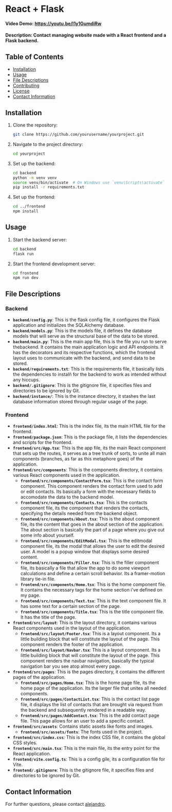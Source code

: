 # React + Flask

#### Video Demo:  https://youtu.be/I1y1GumdiRw
#### Description: Contact managing website made with a React frontend and a Flask backend.

## Table of Contents
- [Installation](#installation)
- [Usage](#usage)
- [File Descriptions](#file-descriptions)
- [Contributing](#contributing)
- [License](#license)
- [Contact Information](#contact-information)

## Installation
1. Clone the repository:
    ```sh
    git clone https://github.com/yourusername/yourproject.git
    ```
2. Navigate to the project directory:
    ```sh
    cd yourproject
    ```
3. Set up the backend:
    ```sh
    cd backend
    python -m venv venv
    source venv/bin/activate  # On Windows use `venv\Scripts\activate`
    pip install -r requirements.txt
    ```
4. Set up the frontend:
    ```sh
    cd ../frontend
    npm install
    ```

## Usage
1. Start the backend server:
    ```sh
    cd backend
    flask run
    ```
2. Start the frontend development server:
    ```sh
    cd frontend
    npm run dev
    ```

## File Descriptions

### Backend
- **`backend/config.py`**: This is the flask config file, it configures the Flask application and initializes the SQLAlchemy database.
- **`backend/models.py`**: This is the models file, it defines the database models that will serve as the structural base of the data to be stored.
- **`backend/main.py`**: This is the main app file, this is the file you run to serve thebackend. It contains the main application logic and API endpoints. It has the decorators and its respective functions, which the frontend layout uses to communicate with the backend, and send data to be stored.
- **`backend/requirements.txt`**: This is the requirements file, it basically lists the dependencies to instalñ for the backend to work as intended without any hiccups.
- **`backend/.gitignore`**: This is the gitignore file, it specifies files and directories to be ignored by Git.
- **`backend/instance/`**: This is the instance directory, it stashes the last database information stored through regular usage of the page.

### Frontend
- **`frontend/index.html`**: This is the index file, its the main HTML file for the frontend.
- **`frontend/package.json`**: This is the package file, it lists the dependencies and scripts for the frontend.
- **`frontend/src/App.tsx`**: This is the app file, its the main React component that sets up the routes, it serves as a tree trunk of sorts, to unite all main components (branches, as far as this metaphore goes) of the application.
- **`frontend/src/components`**: This is the components directory, it contains various React components used in the application.
  - **`frontend/src/components/ContactForm.tsx`**: This is the contact form component. This component renders the contact form used to add or edit contacts. Its basically a form with the necessary fields to accomodate the data to the backend model.
  - **`frontend/src/components/Contacts.tsx`**: This is the contacts component file, its the component that renders the contacts, specifying the details needed from the backend object.
  - **`frontend/src/components/About.tsx`**: This is the about component file, its the content that goes in the about section of the application. The about section is basically the part of a page where you give out some info about yourself.
  - **`frontend/src/components/EditModal.tsx`**: This is the editmodal component file, its the modal that allows the user to edit the desired user. A model is a popup window that displays some desired content.
  - **`frontend/src/components/Filler.tsx`**: This is the filler component file, its basically a file that allow the app to do some viewport calculations and define a certain scroll behavior. Its a framer-motion library tie-in file.
  - **`frontend/src/components/Home.tsx`**: This is the home component file. It contains the necessary tags for the home section i've defined on my page.
  - **`frontend/src/components/Text.tsx`**: This is the text component file. It has some text for a certain section of the page.
  - **`frontend/src/components/Title.tsx`**: This is the title component file. It has the title of the page.
- **`frontend/src/layout`**: This is the layout directory, it contains various React components used in the layout of the application.
  - **`frontend/src/layout/Footer.tsx`**: This is a layout component. Its a little building block that will constitute the layout of the page. This component renders the footer of the application.
  - **`frontend/src/layout/Navbar.tsx`**: This is a layout component. Its a little building block that will constitute the layout of the page. This component renders the navbar navigation, basically the typical navigation bar you see atop almost every page.
- **`frontend/src/pages`**: This is the pages directory, it contains the different pages of the application.
  - **`frontend/src/pages/Home.tsx`**: This is the home page file, its the home page of the application. Its the larger file that unites all needed components.
  - **`frontend/src/pages/ContactList.tsx`**: This is the contact list page file, it displays the list of contacts that are brought via request from the backend and subsequently rendered in a readable way.
  - **`frontend/src/pages/AddContact.tsx`**: This is the add contact page file. This page allows for an user to add a specific contact.
- **`frontend/src/assets`**: Contains static assets like fonts and images.
  - **`frontend/src/assets/fonts`**: The fonts used in the project.
- **`frontend/src/index.css`**: This is the index CSS file, it contains the global CSS styles.
- **`frontend/src/main.tsx`**: This is the main file, its the entry point for the React application.
- **`frontend/vite.config.ts`**: This is a config gile, its a configuration file for Vite.
- **`frontend/.gitignore`**: This is the gitignore file, it specifies files and directories to be ignored by Git.

[^1]: Most components and pages here are accompanied by their own styles css file.

## Contact Information
For further questions, please contact [alejandro](mailto:alexredd95@gmail.com).